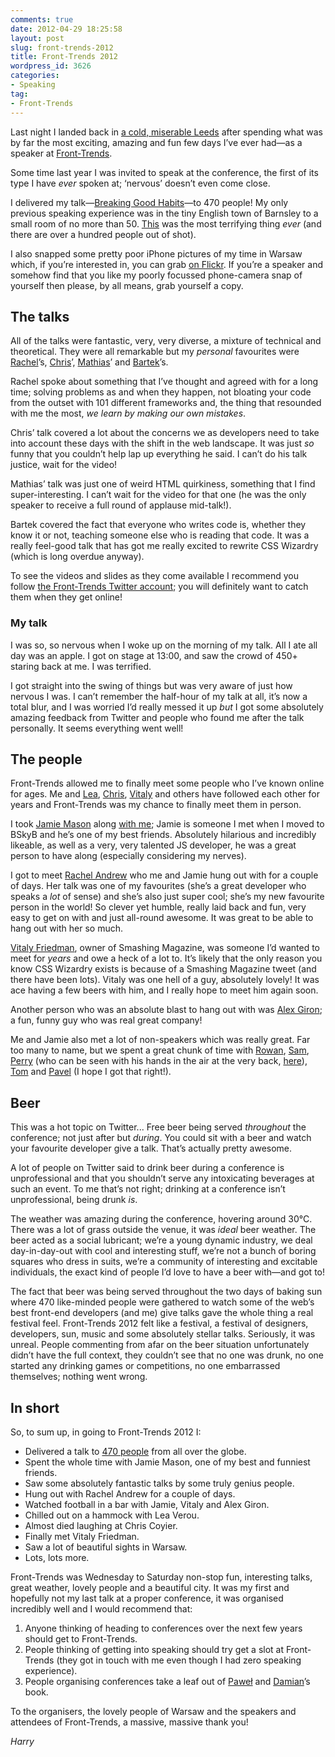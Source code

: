 ```yaml
---
comments: true
date: 2012-04-29 18:25:58
layout: post
slug: front-trends-2012
title: Front-Trends 2012
wordpress_id: 3626
categories:
- Speaking
tag:
- Front-Trends
---
```


Last night I landed back in [a cold, miserable Leeds](http://instagr.am/p/KAOHsOojIg) after spending what was by far the most exciting, amazing and fun few days I’ve ever had—as a speaker at [Front-Trends](http://2012.front-trends.com/).

Some time last year I was invited to speak at the conference, the first of its type I have _ever_ spoken at; ‘nervous’ doesn’t even come close.

I delivered my talk—[Breaking Good Habits](http://speakerdeck.com/u/csswizardry/p/breaking-good-habits-1)—to 470 people! My only previous speaking experience was in the tiny English town of Barnsley to a small room of no more than 50. [This](http://www.flickr.com/photos/csswizardry/7123682471/in/set-72157629558792354) was the most terrifying thing _ever_ (and there are over a hundred people out of shot).

I also snapped some pretty poor iPhone pictures of my time in Warsaw which, if you’re interested in, you can grab [on Flickr](http://www.flickr.com/photos/csswizardry/sets/72157629558792354/). If you’re a speaker and somehow find that you like my poorly focussed phone-camera snap of yourself then please, by all means, grab yourself a copy.

## The talks

All of the talks were fantastic, very, very diverse, a mixture of technical and theoretical. They were all remarkable but my _personal_ favourites were [Rachel](http://twitter.com/rachelandrew)’s, [Chris](http://twitter.com/chriscoyier)’, [Mathias](http://twitter.com/mathias)’ and [Bartek](http://twitter.com/bartaz)’s.

Rachel spoke about something that I’ve thought and agreed with for a long time; solving problems as and when they happen, not bloating your code from the outset with 101 different frameworks and, the thing that resounded with me the most, _we learn by making our own mistakes_.

Chris’ talk covered a lot about the concerns we as developers need to take into account these days with the shift in the web landscape. It was just _so_ funny that you couldn’t help lap up everything he said. I can’t do his talk justice, wait for the video!

Mathias’ talk was just one of weird HTML quirkiness, something that I find super-interesting. I can’t wait for the video for that one (he was the only speaker to receive a full round of applause mid-talk!).

Bartek covered the fact that everyone who writes code is, whether they know it or not, teaching someone else who is reading that code. It was a really feel-good talk that has got me really excited to rewrite CSS Wizardry (which is long overdue anyway).

To see the videos and slides as they come available I recommend you follow [the Front-Trends Twitter account](http://twitter.com/fronttrends); you will definitely want to catch them when they get online!

### My talk

I was so, so nervous when I woke up on the morning of my talk. All I ate all day was an apple. I got on stage at 13:00, and saw the crowd of 450+ staring back at me. I was terrified.

I got straight into the swing of things but was very aware of just how nervous I was. I can’t remember the half-hour of my talk at all, it’s now a total blur, and I was worried I’d really messed it up _but_ I got some absolutely amazing feedback from Twitter and people who found me after the talk personally. It seems everything went well!

## The people

Front-Trends allowed me to finally meet some people who I’ve known online for ages. Me and [Lea](http://twitter.com/LeaVerou), [Chris](http://twitter.com/chriscoyier), [Vitaly](http://twitter.com/smashingmag) and others have followed each other for years and Front-Trends was my chance to finally meet them in person.

I took [Jamie Mason](http://twitter.com/GotNoSugarBaby) along [with me](http://www.flickr.com/photos/csswizardry/7123696997/in/set-72157629558792354); Jamie is someone I met when I moved to BSkyB and he’s one of my best friends. Absolutely hilarious and incredibly likeable, as well as a very, very talented JS developer, he was a great person to have along (especially considering my nerves).

I got to meet [Rachel Andrew](http://twitter.com/rachelandrew) who me and Jamie hung out with for a couple of days. Her talk was one of my favourites (she’s a great developer who speaks a _lot_ of sense) and she’s also just super cool; she’s my new favourite person in the world! So clever yet humble, really laid back and fun, very easy to get on with and just all-round awesome. It was great to be able to hang out with her so much.

[Vitaly Friedman](http://twitter.com/smashingmag), owner of Smashing Magazine, was someone I’d wanted to meet for _years_ and owe a heck of a lot to. It’s likely that the only reason you know CSS Wizardry exists is because of a Smashing Magazine tweet (and there have been lots). Vitaly was one hell of a guy, absolutely lovely! It was ace having a few beers with him, and I really hope to meet him again soon.

Another person who was an absolute blast to hang out with was [Alex Giron](http://twitter.com/alexgiron); a fun, funny guy who was real great company!

Me and Jamie also met a lot of non-speakers which was really great. Far too many to name, but we spent a great chunk of time with [Rowan](http://twitter.com/RowanManning), [Sam](http://twitter.com/samhicks1985), [Perry](http://twitter.com/monkeyhutch) (who can be seen with his hands in the air at the very back, [here](http://www.flickr.com/photos/csswizardry/7123682471/in/set-72157629558792354)), [Tom](http://twitter.com/tomalterman) and [Pavel](http://twitter.com/turbalan) (I hope I got that right!).

## Beer

This was a hot topic on Twitter... Free beer being served _throughout_ the conference; not just after but _during_. You could sit with a beer and watch your favourite developer give a talk. That’s actually pretty awesome.

A lot of people on Twitter said to drink beer during a conference is unprofessional and that you shouldn’t serve any intoxicating beverages at such an event. To me that’s not right; drinking at a conference isn’t unprofessional, being drunk _is_.

The weather was amazing during the conference, hovering around 30°C. There was a lot of grass outside the venue, it was _ideal_ beer weather. The beer acted as a social lubricant; we’re a young dynamic industry, we deal day-in-day-out with cool and interesting stuff, we’re not a bunch of boring squares who dress in suits, we’re a community of interesting and excitable individuals, the exact kind of people I’d love to have a beer with—and got to!

The fact that beer was being served throughout the two days of baking sun where 470 like-minded people were gathered to watch some of the web’s best front-end developers (and me) give talks gave the whole thing a real festival feel. Front-Trends 2012 felt like a festival, a festival of designers, developers, sun, music and some absolutely stellar talks. Seriously, it was unreal. People commenting from afar on the beer situation unfortunately didn’t have the full context, they couldn’t see that no one was drunk, no one started any drinking games or competitions, no one embarrassed themselves; nothing went wrong.

## In short

So, to sum up, in going to Front-Trends 2012 I:

* Delivered a talk to [470 people](http://www.flickr.com/photos/csswizardry/7123682471/in/set-72157629558792354) from all over the globe.
* Spent the whole time with Jamie Mason, one of my best and funniest friends.
* Saw some absolutely fantastic talks by some truly genius people.
* Hung out with Rachel Andrew for a couple of days.
* Watched football in a bar with Jamie, Vitaly and Alex Giron.
* Chilled out on a hammock with Lea Verou.
* Almost died laughing at Chris Coyier.
* Finally met Vitaly Friedman.
* Saw a lot of beautiful sights in Warsaw.
* Lots, lots more.

Front-Trends was Wednesday to Saturday non-stop fun, interesting talks, great weather, lovely people and a beautiful city. It was my first and hopefully not my last talk at a proper conference, it was organised incredibly well and I would recommend that:

1. Anyone thinking of heading to conferences over the next few years should get to Front-Trends.
2. People thinking of getting into speaking should try get a slot at Front-Trends (they got in touch with me even though I had zero speaking experience).
3. People organising conferences take a leaf out of [Paweł](http://twitter.com/czerskip) and [Damian](http://twitter.com/varjs)’s book.

To the organisers, the lovely people of Warsaw and the speakers and attendees of Front-Trends, a massive, massive thank you!

_Harry_
